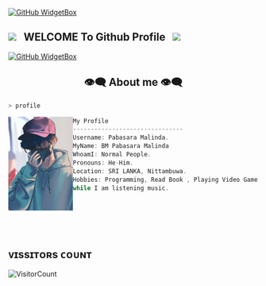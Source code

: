 [![GitHub WidgetBox](https://github-widgetbox.vercel.app/api/profile?username=pabasaraMalinda&data=followers,repositories,stars,commits&theme=darkmode)](https://github.com/Pabasara-malinda)

## <img src="https://user-images.githubusercontent.com/74038190/213844263-a8897a51-32f4-4b3b-b5c2-e1528b89f6f3.png" width="50px" /> &nbsp; WELCOME To Github Profile &nbsp; <img src="https://user-images.githubusercontent.com/74038190/213844263-a8897a51-32f4-4b3b-b5c2-e1528b89f6f3.png" width="50px" />




[![GitHub WidgetBox](https://github-widgetbox.vercel.app/api/skills?frameworks=vue,react,nuxt,next,django,flutter,electron,bootstrap,gatsby,nest,tailwind,windi,express,svelte,angular,dotnetcore,laravel,ionic,dotnet)](https://github.com/Pabasara-malinda )

 <h2 align="center"> 👁️‍🗨️ About me 👁️‍🗨️ </h2>

```sh
> profile
```

<img align="left" src="gifs/mr.jpg" width="130px"/> 

```csharp
My Profile
-------------------------------
Username: Pabasara Malinda.
MyName: BM Pabasara Malinda
WhoamI: Normal People.
Pronouns: He-Him.
Location: SRI LANKA, Nittambuwa.
Hobbies: Programming, Read Book , Playing Video Game 
while I am listening music.
```


<div>
<br>
<br>
<br>
<br>
 
 ## ᴠɪssɪᴛᴏʀs ᴄᴏᴜɴᴛ
 ​![​VisitorCount​](https://profile-counter.glitch.me/{mrhansamala}/count.svg) 
